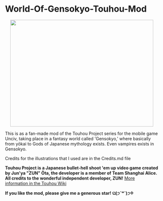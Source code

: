 # World-Of-Gensokyo-Touhou-Mod
<p align="center">
  <img width="470" height="351" src="https://github.com/Wheelchair2/World-Of-Gensokyo-Touhou-Mod/assets/132828663/2cc01fd2-8055-46e1-a3c1-c4f920df6c6b">
</p>

This is as a fan-made mod of the Touhou Project series for the mobile game Unciv, taking place in a fantasy world called 'Gensokyo,' where basically from yōkai to Gods of Japanese mythology exists. Even vampires exists in Gensokyo.

Credits for the illustrations that I used are in the Credits.md file

**Touhou Project is a Japanese bullet-hell shoot 'em up video game created by Jun'ya "ZUN" Ōta, the developer is a member of Team Shanghai Alice. All credits to the wonderful independent developer, ZUN!** [More information in the Touhou Wiki](https://en.touhouwiki.net/wiki/Touhou_Wiki)

**If you like the mod, please give me a generous star! ଘ(੭ˊ꒳ˋ)੭✧**
